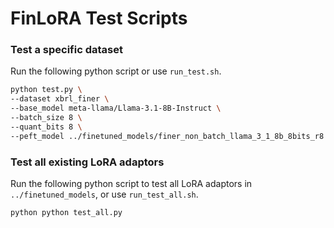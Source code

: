 # FinLoRA Test Scripts

### Test a specific dataset

Run the following python script or use `run_test.sh`.
```bash
python test.py \
--dataset xbrl_finer \
--base_model meta-llama/Llama-3.1-8B-Instruct \
--batch_size 8 \
--quant_bits 8 \
--peft_model ../finetuned_models/finer_non_batch_llama_3_1_8b_8bits_r8 \
```

### Test all existing LoRA adaptors

Run the following python script to test all LoRA adaptors in `../finetuned_models`, or use `run_test_all.sh`.
```bash
python python test_all.py
```

